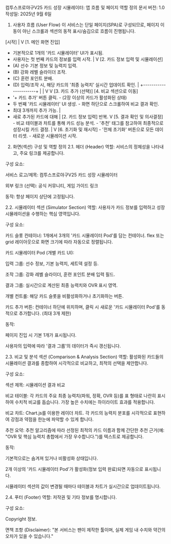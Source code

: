 컴투스프로야구V25 카드 성장 시뮬레이터: 앱 흐름 및 페이지 역할 정의
문서 버전: 1.0
작성일: 2025년 9월 6일

1. 사용자 흐름 (User Flow)
이 서비스는 단일 페이지(SPA)로 구성되므로, 페이지 이동이 아닌 스크롤과 섹션의 동적 표시/숨김으로 흐름이 진행됩니다.

[시작]
  |
  V
[1. 메인 화면 진입]
  - 기본적으로 1개의 '카드 시뮬레이터' UI가 표시됨.
  - 사용자는 첫 번째 카드의 정보를 입력 시작.
  |
  V
[2. 카드 정보 입력 및 시뮬레이션]
  - (A) 선수 기본 정보 및 능력치 입력.
  - (B) 강화 레벨 슬라이더 조작.
  - (C) 훈련 포인트 분배.
  - (D) 입력/조작 시, 해당 카드의 '최종 능력치' 실시간 업데이트 확인.
  |
  +----------------------+
  |                      |
  V                      V
[3. 카드 추가 (선택)]    [4. 비교 섹션으로 이동]
  - '+ 카드 추가' 버튼 클릭.   - (2장 이상의 카드가 활성화된 상태)
  - 두 번째 '카드 시뮬레이터' UI 생성. - 화면 하단으로 스크롤하여 비교 결과 확인.
  - 최대 3개까지 추가 가능.     |
  - 새로 추가된 카드에 대해     |
    [2. 카드 정보 입력] 반복.    V
                         [5. 결과 확인 및 의사결정]
                           - 비교 테이블과 차트를 통해 카드 성능 분석.
                           - '추천' 태그를 참고하여 최종적으로 성장시킬 카드 결정.
                           |
                           V
                         [6. 초기화 및 재시작]
                           - '전체 초기화' 버튼으로 모든 데이터 리셋.
                           - 새로운 시뮬레이션 시작.

2. 화면(섹션) 구성 및 역할 정의
2.1. 헤더 (Header)
역할: 서비스의 정체성을 나타내고, 주요 링크를 제공합니다.

구성 요소:

서비스 로고/제목: 컴투스프로야구V25 카드 성장 시뮬레이터

외부 링크 (선택): 공식 커뮤니티, 게임 가이드 링크

동작: 항상 페이지 상단에 고정됩니다.

2.2. 시뮬레이터 섹션 (Simulator Section)
역할: 사용자가 카드 정보를 입력하고 성장 시뮬레이션을 수행하는 핵심 영역입니다.

구성 요소:

카드 슬롯 컨테이너: 1개에서 3개의 '카드 시뮬레이터 Pod'를 담는 컨테이너. flex 또는 grid 레이아웃으로 화면 크기에 따라 자동으로 정렬됩니다.

카드 시뮬레이터 Pod (개별 카드 UI):

입력 그룹: 선수 정보, 기본 능력치, 세트덱 설정 등.

조작 그룹: 강화 레벨 슬라이더, 훈련 포인트 분배 입력 필드.

결과 그룹: 실시간으로 계산된 최종 능력치와 OVR 표시 영역.

개별 컨트롤: 해당 카드 슬롯을 비활성화하거나 초기화하는 버튼.

카드 추가 버튼: 컨테이너 하단에 위치하며, 클릭 시 새로운 '카드 시뮬레이터 Pod'를 동적으로 추가합니다. (최대 3개 제한)

동작:

페이지 진입 시 기본 1개가 표시됩니다.

사용자의 입력에 따라 '결과 그룹'의 데이터가 즉시 갱신됩니다.

2.3. 비교 및 분석 섹션 (Comparison & Analysis Section)
역할: 활성화된 카드들의 시뮬레이션 결과를 종합하여 시각적으로 비교하고, 최적의 선택을 제안합니다.

구성 요소:

섹션 제목: 시뮬레이션 결과 비교

비교 테이블: 각 카드의 주요 최종 능력치(파워, 정확, OVR 등)를 표 형태로 나란히 표시하여 수치적 비교를 돕습니다. 가장 높은 수치에는 하이라이트 효과를 적용합니다.

비교 차트: Chart.js를 이용한 레이더 차트. 각 카드의 능력치 분포를 시각적으로 표현하여 강점과 약점을 한눈에 파악할 수 있게 합니다.

추천 요약: 추천 알고리즘에 따라 선정된 최적의 카드 이름과 함께 간단한 추천 근거(예: "OVR 및 핵심 능력치 총합에서 가장 우수합니다.")를 텍스트로 제공합니다.

동작:

기본적으로는 숨겨져 있거나 비활성화 상태입니다.

2개 이상의 '카드 시뮬레이터 Pod'가 활성화(정보 입력 완료)되면 자동으로 표시됩니다.

시뮬레이터 섹션의 값이 변경될 때마다 테이블과 차트가 실시간으로 업데이트됩니다.

2.4. 푸터 (Footer)
역할: 저작권 및 기타 정보를 명시합니다.

구성 요소:

Copyright 정보.

면책 조항 (Disclaimer): "본 서비스는 팬이 제작한 툴이며, 실제 게임 내 수치와 약간의 오차가 있을 수 있습니다."